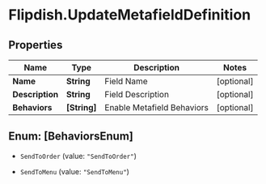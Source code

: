# Flipdish.UpdateMetafieldDefinition

## Properties

Name | Type | Description | Notes
------------ | ------------- | ------------- | -------------
**Name** | **String** | Field Name | [optional] 
**Description** | **String** | Field Description | [optional] 
**Behaviors** | **[String]** | Enable Metafield Behaviors | [optional] 



## Enum: [BehaviorsEnum]


* `SendToOrder` (value: `"SendToOrder"`)

* `SendToMenu` (value: `"SendToMenu"`)




